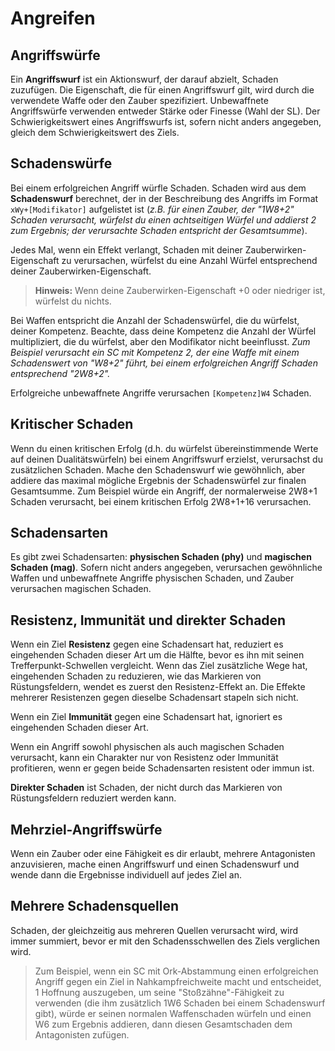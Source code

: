 # Angreifen

## Angriffswürfe
Ein **Angriffswurf** ist ein Aktionswurf, der darauf abzielt, Schaden zuzufügen.
Die Eigenschaft, die für einen Angriffswurf gilt, wird durch die verwendete Waffe oder den Zauber spezifiziert.
Unbewaffnete Angriffswürfe verwenden entweder Stärke oder Finesse (Wahl der SL).
Der Schwierigkeitswert eines Angriffswurfs ist, sofern nicht anders angegeben, gleich dem Schwierigkeitswert des Ziels.

## Schadenswürfe
Bei einem erfolgreichen Angriff würfle Schaden.
Schaden wird aus dem **Schadenswurf** berechnet, der in der Beschreibung des Angriffs im Format `xWy+[Modifikator]` aufgelistet ist (*z.B. für einen Zauber, der "1W8+2" Schaden verursacht, würfelst du einen achtseitigen Würfel und addierst 2 zum Ergebnis; der verursachte Schaden entspricht der Gesamtsumme*).

Jedes Mal, wenn ein Effekt verlangt, Schaden mit deiner Zauberwirken-Eigenschaft zu verursachen, würfelst du eine Anzahl Würfel entsprechend deiner Zauberwirken-Eigenschaft.

> **Hinweis:** Wenn deine Zauberwirken-Eigenschaft +0 oder niedriger ist, würfelst du nichts.

Bei Waffen entspricht die Anzahl der Schadenswürfel, die du würfelst, deiner Kompetenz.
Beachte, dass deine Kompetenz die Anzahl der Würfel multipliziert, die du würfelst, aber den Modifikator nicht beeinflusst.
*Zum Beispiel verursacht ein SC mit Kompetenz 2, der eine Waffe mit einem Schadenswert von "W8+2" führt, bei einem erfolgreichen Angriff Schaden entsprechend "2W8+2".*

Erfolgreiche unbewaffnete Angriffe verursachen `[Kompetenz]W4` Schaden.

## Kritischer Schaden
Wenn du einen kritischen Erfolg (d.h. du würfelst übereinstimmende Werte auf deinen Dualitätswürfeln) bei einem Angriffswurf erzielst, verursachst du zusätzlichen Schaden.
Mache den Schadenswurf wie gewöhnlich, aber addiere das maximal mögliche Ergebnis der Schadenswürfel zur finalen Gesamtsumme.
Zum Beispiel würde ein Angriff, der normalerweise 2W8+1 Schaden verursacht, bei einem kritischen Erfolg 2W8+1+16 verursachen.

## Schadensarten
Es gibt zwei Schadensarten: **physischen Schaden (phy)** und **magischen Schaden (mag)**.
Sofern nicht anders angegeben, verursachen gewöhnliche Waffen und unbewaffnete Angriffe physischen Schaden, und Zauber verursachen magischen Schaden.

## Resistenz, Immunität und direkter Schaden
Wenn ein Ziel **Resistenz** gegen eine Schadensart hat, reduziert es eingehenden Schaden dieser Art um die Hälfte, bevor es ihn mit seinen Trefferpunkt-Schwellen vergleicht.
Wenn das Ziel zusätzliche Wege hat, eingehenden Schaden zu reduzieren, wie das Markieren von Rüstungsfeldern, wendet es zuerst den Resistenz-Effekt an.
Die Effekte mehrerer Resistenzen gegen dieselbe Schadensart stapeln sich nicht.

Wenn ein Ziel **Immunität** gegen eine Schadensart hat, ignoriert es eingehenden Schaden dieser Art.

Wenn ein Angriff sowohl physischen als auch magischen Schaden verursacht, kann ein Charakter nur von Resistenz oder Immunität profitieren, wenn er gegen beide Schadensarten resistent oder immun ist.

**Direkter Schaden** ist Schaden, der nicht durch das Markieren von Rüstungsfeldern reduziert werden kann.

## Mehrziel-Angriffswürfe
Wenn ein Zauber oder eine Fähigkeit es dir erlaubt, mehrere Antagonisten anzuvisieren, mache einen Angriffswurf und einen Schadenswurf und wende dann die Ergebnisse individuell auf jedes Ziel an.

## Mehrere Schadensquellen
Schaden, der gleichzeitig aus mehreren Quellen verursacht wird, wird immer summiert, bevor er mit den Schadensschwellen des Ziels verglichen wird.

> Zum Beispiel, wenn ein SC mit Ork-Abstammung einen erfolgreichen Angriff gegen ein Ziel in Nahkampfreichweite macht und entscheidet, 1 Hoffnung auszugeben, um seine "Stoßzähne"-Fähigkeit zu verwenden (die ihm zusätzlich 1W6 Schaden bei einem Schadenswurf gibt), würde er seinen normalen Waffenschaden würfeln und einen W6 zum Ergebnis addieren, dann diesen Gesamtschaden dem Antagonisten zufügen.

